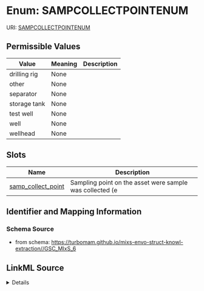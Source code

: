# Enum: SAMPCOLLECTPOINTENUM



URI: [SAMPCOLLECTPOINTENUM](SAMPCOLLECTPOINTENUM)

## Permissible Values

| Value | Meaning | Description |
| --- | --- | --- |
| drilling rig | None |  |
| other | None |  |
| separator | None |  |
| storage tank | None |  |
| test well | None |  |
| well | None |  |
| wellhead | None |  |




## Slots

| Name | Description |
| ---  | --- |
| [samp_collect_point](samp_collect_point.md) | Sampling point on the asset were sample was collected (e |






## Identifier and Mapping Information







### Schema Source


* from schema: https://turbomam.github.io/mixs-envo-struct-knowl-extraction//GSC_MIxS_6




## LinkML Source

<details>
```yaml
name: SAMP_COLLECT_POINT_ENUM
from_schema: https://turbomam.github.io/mixs-envo-struct-knowl-extraction//GSC_MIxS_6
rank: 1000
permissible_values:
  drilling rig:
    text: drilling rig
  other:
    text: other
  separator:
    text: separator
  storage tank:
    text: storage tank
  test well:
    text: test well
  well:
    text: well
  wellhead:
    text: wellhead

```
</details>
